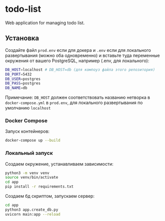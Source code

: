 # todo-list
Web application for managing todo list.

## Установка

Создайте файл `prod.env` если для докера и `.env` если для локального развертывания (можно оба одновременно) и вставьте туда переменные окружения от вашего PostgreSQL, например (.env, для локального):
```bash
DB_HOST=localhost # DB_HOST=db (для компоуз файла этого репозитория)
DB_PORT=5432
DB_USER=postgres
DB_PASS=postgres
DB_NAME=db
```

Примечание: `DB_HOST` должен соответствовать названию нетворка в `docker-compose.yml` в `prod.env`, для локального развертывания по умолчанию `localhost`

### Docker Compose
Запуск контейнеров:
```bash
docker-compose up --build
```
### Локальный запуск 
Создаем окружение, устанавливаем зависимости:
```bash
python3 -m venv venv
source venv/bin/activate
cd app
pip install -r requirements.txt
```

Создаем бд скриптом, запускаем сервер:
```bash
cd app
python3 app.create_db.py
uvicorn main:app --reload
```
